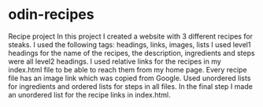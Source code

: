  # odin-recipes
 Recipe project
 In this project I created a website with 3 different recipes for steaks.
 I used the following tags: headings, links, images, lists
 I used level1 headings for the name of the recipes, the description, ingredients and steps were all level2 headings.
 I used relative links for the recipes in my index.html file to be able to reach them from my home page.
 Every recipe file has an image link which was copied from Google.
 Used unordered lists for ingredients and ordered lists for steps in all files.
 In the final step I made an unordered list for the recipe links in index.html.
